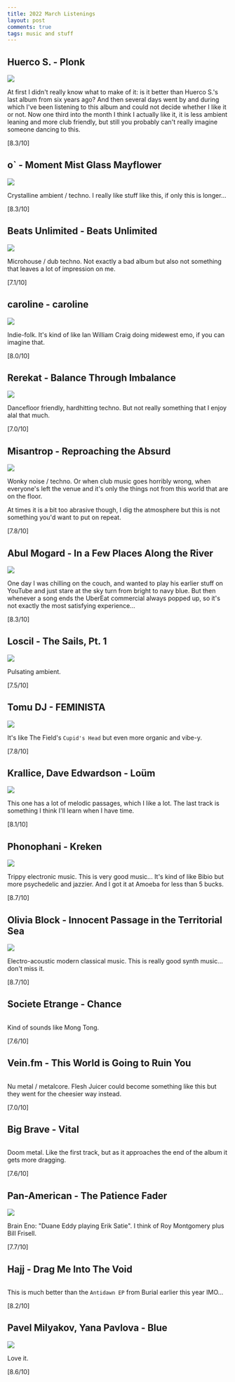 ```yaml
---
title: 2022 March Listenings
layout: post
comments: true
tags: music and stuff
---
```


## Huerco S. - Plonk

  ![](https://f4.bcbits.com/img/a3788152425_16.jpg)

  At first I didn't really know what to make of it: is it better than Huerco S.'s last album from six years ago? And then several days went by and during which I've been listening to this album and could not decide whether I like it or not. Now one third into the month I think I actually like it, it is less ambient leaning and more club friendly, but still you probably can't really imagine someone dancing to this.

  [8.3/10]

## o` - Moment Mist Glass Mayflower

  ![](https://f4.bcbits.com/img/a3061666326_16.jpg)

  Crystalline ambient / techno. I really like stuff like this, if only this is longer...

  [8.3/10]

## Beats Unlimited - Beats Unlimited

  ![](https://f4.bcbits.com/img/a0427835129_16.jpg)

  Microhouse / dub techno. Not exactly a bad album but also not something that leaves a lot of impression on me.

  [7.1/10]

## caroline - caroline

  ![](https://f4.bcbits.com/img/a1080116247_16.jpg)

  Indie-folk. It's kind of like Ian William Craig doing midewest emo, if you can imagine that.

  [8.0/10]

## Rerekat - Balance Through Imbalance

  ![](https://f4.bcbits.com/img/a0570717355_16.jpg)

  Dancefloor friendly, hardhitting techno. But not really something that I enjoy alal that much.

  [7.0/10]

## Misantrop - Reproaching the Absurd

  ![](https://f4.bcbits.com/img/a2870201044_16.jpg)

  Wonky noise / techno. Or when club music goes horribly wrong, when everyone's left the venue and it's only the things not from this world that are on the floor.

  At times it is a bit too abrasive though, I dig the atmosphere but this is not something you'd want to put on repeat.

  [7.8/10]

## Abul Mogard - In a Few Places Along the River

  ![](https://f4.bcbits.com/img/a2635090814_16.jpg)

  One day I was chilling on the couch, and wanted to play his earlier stuff on YouTube and just stare at the sky turn from bright to navy blue. But then whenever a song ends the UberEat commercial always popped up, so it's not exactly the most satisfying experience...

  [8.3/10]

## Loscil - The Sails, Pt. 1

  ![](https://f4.bcbits.com/img/a0218507437_16.jpg)

  Pulsating ambient.

  [7.5/10]

## Tomu DJ - FEMINISTA

  ![](https://f4.bcbits.com/img/a3097139372_16.jpg)

  It's like The Field's `Cupid's Head` but even more organic and vibe-y.

  [7.8/10]

## Krallice, Dave Edwardson - Loüm

  ![](https://f4.bcbits.com/img/a2146799252_16.jpg)

  This one has a lot of melodic passages, which I like a lot. The last track is something I think I'll learn when I have time.

  [8.1/10]

## Phonophani - Kreken

  ![](https://assets.boomkat.com/spree/products/190600/large/original-32.jpg)

  Trippy electronic music. This is very good music... It's kind of like Bibio but more psychedelic and jazzier. And I got it at Amoeba for less than 5 bucks.

  [8.7/10]

## Olivia Block - Innocent Passage in the Territorial Sea

  ![](https://f4.bcbits.com/img/a0246903198_16.jpg)

  Electro-acoustic modern classical music. This is really good synth music... don't miss it.

  [8.7/10]

## Societe Etrange - Chance

  ![]()

  Kind of sounds like Mong Tong.

  [7.6/10]

## Vein.fm - This World is Going to Ruin You

  ![]()

  Nu metal / metalcore. Flesh Juicer could become something like this but they went for the cheesier way instead.

  [7.0/10]

## Big Brave - Vital

  ![]()

  Doom metal. Like the first track, but as it approaches the end of the album it gets more dragging.

  [7.6/10]

## Pan-American - The Patience Fader

  ![](https://f4.bcbits.com/img/a2808516610_16.jpg)

  Brain Eno: "Duane Eddy playing Erik Satie". I think of Roy Montgomery plus Bill Frisell.

  [7.7/10]

## Hajj - Drag Me Into The Void

  ![]()

  This is much better than the `Antidawn EP` from Burial earlier this year IMO...

  [8.2/10]

## Pavel Milyakov, Yana Pavlova - Blue

  ![](https://f4.bcbits.com/img/a3715238800_16.jpg)

  Love it.

  [8.6/10]
